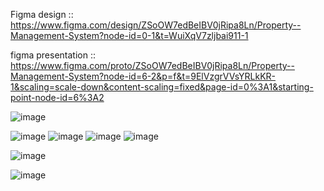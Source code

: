 Figma design :: https://www.figma.com/design/ZSoOW7edBeIBV0jRipa8Ln/Property--Management-System?node-id=0-1&t=WuiXqV7zljbai911-1

figma presentation :: https://www.figma.com/proto/ZSoOW7edBeIBV0jRipa8Ln/Property--Management-System?node-id=6-2&p=f&t=9ElVzgrVVsYRLkKR-1&scaling=scale-down&content-scaling=fixed&page-id=0%3A1&starting-point-node-id=6%3A2

![image](https://github.com/user-attachments/assets/0bc9eeb5-3ad4-4684-a0ae-0619171dbe9e)

![image](https://github.com/user-attachments/assets/6b072bcb-b01b-4807-aa25-99b6ce5f9424)
![image](https://github.com/user-attachments/assets/7db1ccea-282b-4b9f-a31e-9faf31962e2d)
![image](https://github.com/user-attachments/assets/5f20957c-49b8-47a2-b432-5925bde7ddb1)
![image](https://github.com/user-attachments/assets/9a1e060b-23ef-4efb-b419-e5e61ceee9ff)

![image](https://github.com/user-attachments/assets/5a79e8e4-be2d-4b84-8390-3fa4b4fc081f)

![image](https://github.com/user-attachments/assets/3d8d4e10-2a8c-405a-b3be-2b649c5d9a13)


